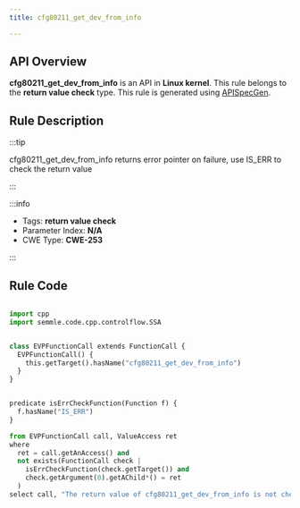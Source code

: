 ```yaml
---
title: cfg80211_get_dev_from_info

---
```



## API Overview
**cfg80211_get_dev_from_info** is an API in **Linux kernel**. This rule belongs to the **return value check** type. This rule is generated using [APISpecGen](../../tools/APISpecGen).
## Rule Description

:::tip

cfg80211_get_dev_from_info returns error pointer on failure, use IS_ERR to check the return value

:::

:::info

- Tags: **return value check**
- Parameter Index: **N/A**
- CWE Type: **CWE-253**

:::

## Rule Code
```python

import cpp
import semmle.code.cpp.controlflow.SSA


class EVPFunctionCall extends FunctionCall {
  EVPFunctionCall() {
    this.getTarget().hasName("cfg80211_get_dev_from_info")
  }
}


predicate isErrCheckFunction(Function f) {
  f.hasName("IS_ERR") 
}

from EVPFunctionCall call, ValueAccess ret
where
  ret = call.getAnAccess() and
  not exists(FunctionCall check |
    isErrCheckFunction(check.getTarget()) and
    check.getArgument(0).getAChild*() = ret
  )
select call, "The return value of cfg80211_get_dev_from_info is not checked with IS_ERR."
    
```